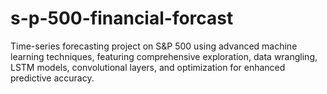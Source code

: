 # s-p-500-financial-forcast
Time-series forecasting project on S&amp;P 500 using advanced machine learning techniques, featuring comprehensive exploration, data wrangling, LSTM models, convolutional layers, and optimization for enhanced predictive accuracy.
